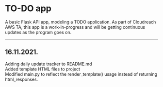 # TO-DO app

A basic Flask API app, modeling a TODO application.
As part of Cloudreach AWS TA, this app is a work-in-progress and will be getting continuous updates as the program goes on.

---

## 16.11.2021.
Adding daily update tracker to README.md <br/>
Added template HTML files to project <br/>
Modified main.py to reflect the render_template() usage instead of returning html_responses.


